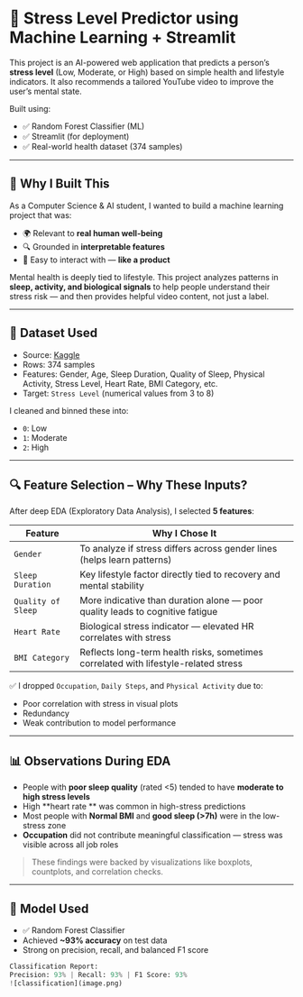 # 🧠 Stress Level Predictor using Machine Learning + Streamlit

This project is an AI-powered web application that predicts a person’s **stress level** (Low, Moderate, or High) based on simple health and lifestyle indicators. It also recommends a tailored YouTube video to improve the user’s mental state.

Built using:
- ✅ Random Forest Classifier (ML)
- ✅ Streamlit (for deployment)
- ✅ Real-world health dataset (374 samples)

---

## 📌 Why I Built This

As a Computer Science & AI student, I wanted to build a machine learning project that was:
- 🌍 Relevant to **real human well-being**
- 🔍 Grounded in **interpretable features**
- 📱 Easy to interact with — **like a product**

Mental health is deeply tied to lifestyle. This project analyzes patterns in **sleep, activity, and biological signals** to help people understand their stress risk — and then provides helpful video content, not just a label.

---

## 🔢 Dataset Used

- Source: [Kaggle](https://www.kaggle.com/datasets/uom190346a/sleep-health-and-lifestyle-dataset)
- Rows: 374 samples
- Features: Gender, Age, Sleep Duration, Quality of Sleep, Physical Activity, Stress Level, Heart Rate, BMI Category, etc.
- Target: `Stress Level` (numerical values from 3 to 8)

I cleaned and binned these into:
- `0`: Low
- `1`: Moderate
- `2`: High

---

## 🔍 Feature Selection – Why These Inputs?

After deep EDA (Exploratory Data Analysis), I selected **5 features**:

| Feature | Why I Chose It |
|---------|----------------|
| `Gender` | To analyze if stress differs across gender lines (helps learn patterns) |
| `Sleep Duration` | Key lifestyle factor directly tied to recovery and mental stability |
| `Quality of Sleep` | More indicative than duration alone — poor quality leads to cognitive fatigue |
| `Heart Rate` | Biological stress indicator — elevated HR correlates with stress |
| `BMI Category` | Reflects long-term health risks, sometimes correlated with lifestyle-related stress |

✅ I dropped `Occupation`, `Daily Steps`, and `Physical Activity` due to:
- Poor correlation with stress in visual plots
- Redundancy
- Weak contribution to model performance

---

## 📊 Observations During EDA

- People with **poor sleep quality** (rated <5) tended to have **moderate to high stress levels**
- High **heart rate ** was common in high-stress predictions
- Most people with **Normal BMI** and **good sleep (>7h)** were in the low-stress zone
- **Occupation** did not contribute meaningful classification — stress was visible across all job roles

> These findings were backed by visualizations like boxplots, countplots, and correlation checks.

---

## 🧠 Model Used

- ✅ Random Forest Classifier
- Achieved **~93% accuracy** on test data
- Strong on precision, recall, and balanced F1 score

```python
Classification Report:
Precision: 93% | Recall: 93% | F1 Score: 93%
![classification](image.png)